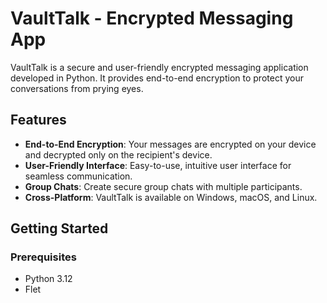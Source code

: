 # VaultTalk - Encrypted Messaging App

VaultTalk is a secure and user-friendly encrypted messaging application developed in Python. It provides end-to-end encryption to protect your conversations from prying eyes.

## Features

- **End-to-End Encryption**: Your messages are encrypted on your device and decrypted only on the recipient's device.
- **User-Friendly Interface**: Easy-to-use, intuitive user interface for seamless communication.
- **Group Chats**: Create secure group chats with multiple participants.
- **Cross-Platform**: VaultTalk is available on Windows, macOS, and Linux.

## Getting Started

### Prerequisites

- Python 3.12
- Flet 
